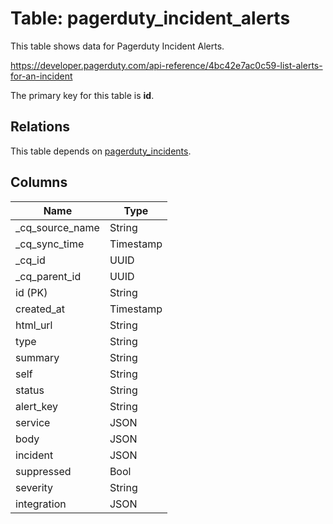 # Table: pagerduty_incident_alerts

This table shows data for Pagerduty Incident Alerts.

https://developer.pagerduty.com/api-reference/4bc42e7ac0c59-list-alerts-for-an-incident

The primary key for this table is **id**.

## Relations

This table depends on [pagerduty_incidents](pagerduty_incidents).

## Columns

| Name          | Type          |
| ------------- | ------------- |
|_cq_source_name|String|
|_cq_sync_time|Timestamp|
|_cq_id|UUID|
|_cq_parent_id|UUID|
|id (PK)|String|
|created_at|Timestamp|
|html_url|String|
|type|String|
|summary|String|
|self|String|
|status|String|
|alert_key|String|
|service|JSON|
|body|JSON|
|incident|JSON|
|suppressed|Bool|
|severity|String|
|integration|JSON|